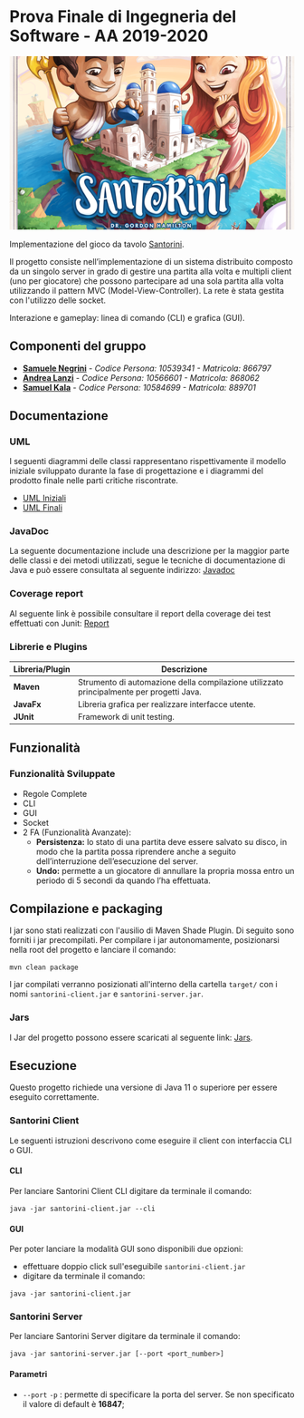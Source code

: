 # Prova Finale di Ingegneria del Software - AA 2019-2020
![alt text](src/main/resources/images/santorini.png)

Implementazione del gioco da tavolo [Santorini](http://www.craniocreations.it/prodotto/santorini/).

Il progetto consiste nell’implementazione di un sistema distribuito composto da un singolo server in grado di gestire una partita alla volta e multipli client (uno per giocatore) che possono partecipare ad una sola partita alla volta utilizzando il pattern MVC (Model-View-Controller).
La rete è stata gestita con l'utilizzo delle socket.

Interazione e gameplay: linea di comando (CLI) e grafica (GUI).

## Componenti del gruppo
- [__Samuele Negrini__](https://github.com/snegrini) - *Codice Persona: 10539341 - Matricola: 866797*
- [__Andrea Lanzi__](https://github.com/AndreaLanzi-PoliMi) - *Codice Persona: 10566601 - Matricola: 868062* 
- [__Samuel Kala__](https://github.com/samuelkala) - *Codice Persona: 10584699 - Matricola: 889701*


## Documentazione

### UML
I seguenti diagrammi delle classi rappresentano rispettivamente il modello iniziale sviluppato durante la fase di progettazione e i diagrammi del prodotto finale nelle parti critiche riscontrate.
- [UML Iniziali](https://github.com/snegrini/ing-sw-2020-kala-lanzi-negrini/tree/master/deliveries/archive/uml/uml_model_initial.jpg)
- [UML Finali](https://github.com/snegrini/ing-sw-2020-kala-lanzi-negrini/tree/master/deliveries/final/uml)

### JavaDoc
La seguente documentazione include una descrizione per la maggior parte delle classi e dei metodi utilizzati, segue le tecniche di documentazione di Java e può essere consultata al seguente indirizzo: [Javadoc](https://github.com/snegrini/ing-sw-2020-kala-lanzi-negrini/tree/master/deliveries/final/javadoc)

### Coverage report
Al seguente link è possibile consultare il report della coverage dei test effettuati con Junit: [Report](https://github.com/snegrini/ing-sw-2020-kala-lanzi-negrini/tree/master/deliveries/final/report)


### Librerie e Plugins
|Libreria/Plugin|Descrizione|
|---------------|-----------|
|__Maven__|Strumento di automazione della compilazione utilizzato principalmente per progetti Java.|
|__JavaFx__|Libreria grafica per realizzare interfacce utente.|
|__JUnit__|Framework di unit testing.|

## Funzionalità
### Funzionalità Sviluppate
- Regole Complete
- CLI
- GUI
- Socket
- 2 FA (Funzionalità Avanzate):
    - __Persistenza:__ lo stato di una partita deve essere salvato su disco, in modo che la partita possa riprendere anche a seguito dell’interruzione dell’esecuzione del server.
    - __Undo:__ permette a un giocatore di annullare la propria mossa entro un periodo di 5 secondi da quando l’ha effettuata.


## Compilazione e packaging
I jar sono stati realizzati con l'ausilio di Maven Shade Plugin.
Di seguito sono forniti i jar precompilati.
Per compilare i jar autonomamente, posizionarsi nella root del progetto e lanciare il comando:
```
mvn clean package
```
I jar compilati verranno posizionati all'interno della cartella ```target/``` con i nomi
```santorini-client.jar``` e ```santorini-server.jar```.

### Jars
I Jar del progetto possono essere scaricati al seguente link: [Jars](https://github.com/snegrini/ing-sw-2020-kala-lanzi-negrini/tree/master/deliveries/final/jar).


## Esecuzione
Questo progetto richiede una versione di Java 11 o superiore per essere eseguito correttamente.

### Santorini Client
Le seguenti istruzioni descrivono come eseguire il client con interfaccia CLI o GUI.

#### CLI
Per lanciare Santorini Client CLI digitare da terminale il comando:
```
java -jar santorini-client.jar --cli
```
#### GUI
Per poter lanciare la modalità GUI sono disponibili due opzioni:
- effettuare doppio click sull'eseguibile ```santorini-client.jar```
- digitare da terminale il comando:
```
java -jar santorini-client.jar
```

### Santorini Server
Per lanciare Santorini Server digitare da terminale il comando:
```
java -jar santorini-server.jar [--port <port_number>]
```
#### Parametri
- `--port` `-p` : permette di specificare la porta del server. Se non specificato il valore di default è __16847__;
